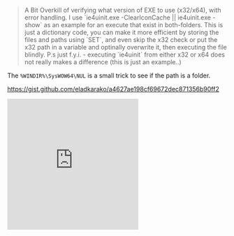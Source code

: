 <blockquote>
A Bit Overkill of verifying what version of EXE to use (x32/x64), with error handling.
I use `ie4uinit.exe -ClearIconCache || ie4uinit.exe -show` as an example for an execute that exist in both-folders.
This is just a dictionary code, you can make it more efficient by storing the files and paths using `SET`, and even skip the x32 check or put the x32 path in a variable and optinally overwrite it, then executing the file blindly.
P.s just f.y.i. - executing `ie4uinit` from either x32 or x64 does not really makes a difference (this is just an example..)
</blockquote>

The <code>%WINDIR%\\SysWOW64\\NUL</code> is a small trick to see if the path is a folder.

<a href="https://gist.github.com/eladkarako/a4627ae198cf69672dec871356b90ff2">https://gist.github.com/eladkarako/a4627ae198cf69672dec871356b90ff2</a>

<iframe type="text/html" charset="UTF-8" loading="eager" lazyload="off" importance="high" 
  src="https://icompile.eladkarako.com/_resources/embed_gist.html?gistuser=eladkarako&gistid=a4627ae198cf69672dec871356b90ff2&origin=https%3A%2F%2Ficompile.eladkarako.com" 
  referrerpolicy="no-referrer" sandbox="allow-same-origin allow-scripts allow-top-navigation" 
  seamless="false" frameborder="0" marginheight="0" marginwidth="0" scrolling="auto" 
  style="height:300px;"
></iframe>
